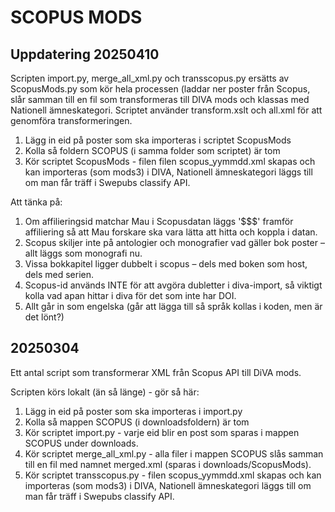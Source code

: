# SCOPUS MODS
## Uppdatering 20250410
Scripten import.py, merge_all_xml.py och transscopus.py ersätts av ScopusMods.py som kör hela processen (laddar ner poster från Scopus, slår samman till en fil som transformeras till DIVA mods och klassas med Nationell ämneskategori. Scriptet använder transform.xslt och all.xml för att genomföra transformeringen.

1) Lägg in eid på poster som ska importeras i scriptet ScopusMods
2) Kolla så foldern SCOPUS (i samma folder som scriptet) är tom
3) Kör scriptet ScopusMods - filen filen scopus_yymmdd.xml skapas och kan importeras (som mods3) i DIVA, Nationell ämneskategori läggs till om man får träff i Swepubs classify API.

Att tänka på:
1) Om affilieringsid matchar Mau i Scopusdatan läggs '$$$' framför affiliering så att Mau forskare ska vara lätta att hitta och koppla i datan.
2) Scopus skiljer inte på antologier och monografier vad gäller bok poster – allt läggs som monografi nu. 
3) Vissa bokkapitel ligger dubbelt i scopus – dels med boken som host, dels med serien. 
4) Scopus-id används INTE för att avgöra dubletter i diva-import, så viktigt kolla vad apan hittar i diva för det som inte har DOI. 
5) Allt går in som engelska (går att lägga till så språk kollas i koden, men är det lönt?) 


## 20250304

Ett antal script som transformerar XML från Scopus API till DiVA mods.

Scripten körs lokalt (än så länge) - gör så här:

1) Lägg in eid på poster som ska importeras i import.py
2) Kolla så mappen SCOPUS (i downloadsfoldern) är tom 
3) Kör scriptet import.py - varje eid blir en post som sparas i mappen SCOPUS under downloads.
4) Kör scriptet merge_all_xml.py - alla filer i mappen SCOPUS slås samman till en fil med namnet merged.xml (sparas i downloads/ScopusMods).
5) Kör scriptet transscopus.py - filen scopus_yymmdd.xml skapas och kan importeras (som mods3) i DIVA, Nationell ämneskategori läggs till om man får träff i Swepubs classify API. 

